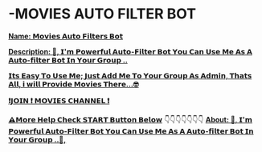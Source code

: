 # -MOVIES AUTO FILTER BOT

<b>[Name: 𝗠𝗼𝘃𝗶𝗲𝘀 𝗔𝘂𝘁𝗼 𝗙𝗶𝗹𝘁𝗲𝗿𝘀 𝗕𝗼𝘁](https://t.me/joinchat/F61KlHVrbP4wZGVl)</b>

<b>[Description: 🙋, 𝗜'𝗺 𝗣𝗼𝘄𝗲𝗿𝗳𝘂𝗹 𝗔𝘂𝘁𝗼-𝗙𝗶𝗹𝘁𝗲𝗿 𝗕𝗼𝘁 𝗬𝗼𝘂 𝗖𝗮𝗻 𝗨𝘀𝗲 𝗠𝗲 𝗔𝘀 𝗔 𝗔𝘂𝘁𝗼-𝗳𝗶𝗹𝘁𝗲𝗿 𝗕𝗼𝘁 𝗜𝗻 𝗬𝗼𝘂𝗿 𝗚𝗿𝗼𝘂𝗽 ..](https://t.me/joinchat/F61KlHVrbP4wZGVl)</b>

<b>[𝗜𝘁𝘀 𝗘𝗮𝘀𝘆 𝗧𝗼 𝗨𝘀𝗲 𝗠𝗲; 𝗝𝘂𝘀𝘁 𝗔𝗱𝗱 𝗠𝗲 𝗧𝗼 𝗬𝗼𝘂𝗿 𝗚𝗿𝗼𝘂𝗽 𝗔𝘀 𝗔𝗱𝗺𝗶𝗻, 𝗧𝗵𝗮𝘁𝘀 𝗔𝗹𝗹, 𝗶 𝘄𝗶𝗹𝗹 𝗣𝗿𝗼𝘃𝗶𝗱𝗲 𝗠𝗼𝘃𝗶𝗲𝘀 𝗧𝗵𝗲𝗿𝗲...🤓](https://t.me/joinchat/F61KlHVrbP4wZGVl)</b>

<b>[❗️𝗝𝗢𝗜𝗡 ❗️ 𝗠𝗢𝗩𝗜𝗘𝗦 𝗖𝗛𝗔𝗡𝗡𝗘𝗟 ❗️](https://t.me/joinchat/F61KlHVrbP4wZGVl)</b>
 


 
<b>[⚠️𝗠𝗼𝗿𝗲 𝗛𝗲𝗹𝗽 𝗖𝗵𝗲𝗰𝗸 𝗦𝗧𝗔𝗥𝗧 𝗕𝘂𝘁𝘁𝗼𝗻 𝗕𝗲𝗹𝗼𝘄](https://t.me/joinchat/F61KlHVrbP4wZGVl)</b>
👇👇👇👇👇👇👇
<b>[About: 🙋, 𝗜'𝗺 𝗣𝗼𝘄𝗲𝗿𝗳𝘂𝗹 𝗔𝘂𝘁𝗼-𝗙𝗶𝗹𝘁𝗲𝗿 𝗕𝗼𝘁 𝗬𝗼𝘂 𝗖𝗮𝗻 𝗨𝘀𝗲 𝗠𝗲 𝗔𝘀 𝗔 𝗔𝘂𝘁𝗼-𝗳𝗶𝗹𝘁𝗲𝗿 𝗕𝗼𝘁 𝗜𝗻 𝗬𝗼𝘂𝗿 𝗚𝗿𝗼𝘂𝗽 ..🙋,](https://t.me/joinchat/F61KlHVrbP4wZGVl)</b>
